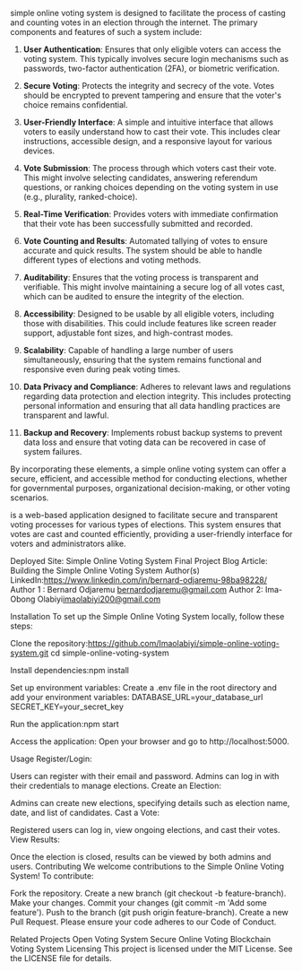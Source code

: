  simple online voting system is designed to facilitate the process of casting and counting votes in an election through the internet. The primary components and features of such a system include:

1. **User Authentication**: Ensures that only eligible voters can access the voting system. This typically involves secure login mechanisms such as passwords, two-factor authentication (2FA), or biometric verification.

2. **Secure Voting**: Protects the integrity and secrecy of the vote. Votes should be encrypted to prevent tampering and ensure that the voter's choice remains confidential.

3. **User-Friendly Interface**: A simple and intuitive interface that allows voters to easily understand how to cast their vote. This includes clear instructions, accessible design, and a responsive layout for various devices.

4. **Vote Submission**: The process through which voters cast their vote. This might involve selecting candidates, answering referendum questions, or ranking choices depending on the voting system in use (e.g., plurality, ranked-choice).

5. **Real-Time Verification**: Provides voters with immediate confirmation that their vote has been successfully submitted and recorded.

6. **Vote Counting and Results**: Automated tallying of votes to ensure accurate and quick results. The system should be able to handle different types of elections and voting methods.

7. **Auditability**: Ensures that the voting process is transparent and verifiable. This might involve maintaining a secure log of all votes cast, which can be audited to ensure the integrity of the election.

8. **Accessibility**: Designed to be usable by all eligible voters, including those with disabilities. This could include features like screen reader support, adjustable font sizes, and high-contrast modes.

9. **Scalability**: Capable of handling a large number of users simultaneously, ensuring that the system remains functional and responsive even during peak voting times.

10. **Data Privacy and Compliance**: Adheres to relevant laws and regulations regarding data protection and election integrity. This includes protecting personal information and ensuring that all data handling practices are transparent and lawful.

11. **Backup and Recovery**: Implements robust backup systems to prevent data loss and ensure that voting data can be recovered in case of system failures.

By incorporating these elements, a simple online voting system can offer a secure, efficient, and accessible method for conducting elections, whether for governmental purposes, organizational decision-making, or other voting scenarios.

 is a web-based application designed to facilitate secure and transparent voting processes for various types of elections. This system ensures that votes are cast and counted efficiently, providing a user-friendly interface for voters and administrators alike.

Deployed Site: Simple Online Voting System
Final Project Blog Article: Building the Simple Online Voting System
Author(s) LinkedIn:https://www.linkedin.com/in/bernard-odjaremu-98ba98228/
Author 1 : Bernard Odjaremu <bernardodjaremu@gmail.com>
Author 2: Ima-Obong Olabiyi<imaolabiyi200@gmail.com>

Installation
To set up the Simple Online Voting System locally, follow these steps:

Clone the repository:https://github.com/Imaolabiyi/simple-online-voting-system.git
cd simple-online-voting-system

Install dependencies:npm install

Set up environment variables:
Create a .env file in the root directory and add your environment variables:
DATABASE_URL=your_database_url
SECRET_KEY=your_secret_key

Run the application:npm start

Access the application:
Open your browser and go to http://localhost:5000.

Usage
Register/Login:

Users can register with their email and password.
Admins can log in with their credentials to manage elections.
Create an Election:

Admins can create new elections, specifying details such as election name, date, and list of candidates.
Cast a Vote:

Registered users can log in, view ongoing elections, and cast their votes.
View Results:

Once the election is closed, results can be viewed by both admins and users.
Contributing
We welcome contributions to the Simple Online Voting System! To contribute:

Fork the repository.
Create a new branch (git checkout -b feature-branch).
Make your changes.
Commit your changes (git commit -m 'Add some feature').
Push to the branch (git push origin feature-branch).
Create a new Pull Request.
Please ensure your code adheres to our Code of Conduct.

Related Projects
Open Voting System
Secure Online Voting
Blockchain Voting System
Licensing
This project is licensed under the MIT License. See the LICENSE file for details.


